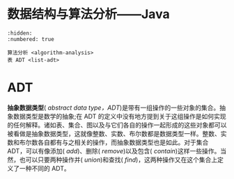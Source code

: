 # 数据结构与算法分析——Java

```{toctree}
:hidden:
:numbered: true

算法分析 <algorithm-analysis>
表 ADT <list-adt>
```


# ADT

**抽象数据类型**( *abstract data type，ADT*)是带有一组操作的一些对象的集合。抽象数据类型是数学的抽象;在 ADT 的定义中没有地方提到关于这组操作是如何实现的任何解释。诸如表、集合、图以及与它们各自的操作一起形成的这些对象都可以被看做是抽象数据类型，这就像整数、实数、布尔数都是数据类型一样。整数、实数和布尔数各自都有与之相关的操作，而抽象数据类型也是如此。对于集合 ADT，可以有像添加( *add*)、删除( *remove*)以及包含( *contain*)这样一些操作。当然，也可以只要两种操作并( *union*)和查找( *find*)，这两种操作又在这个集合上定义了一种不同的 ADT。



